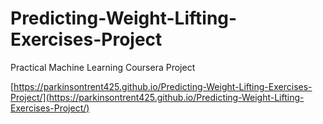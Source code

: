 # Predicting-Weight-Lifting-Exercises-Project
Practical Machine Learning Coursera Project


[https://parkinsontrent425.github.io/Predicting-Weight-Lifting-Exercises-Project/](https://parkinsontrent425.github.io/Predicting-Weight-Lifting-Exercises-Project/)